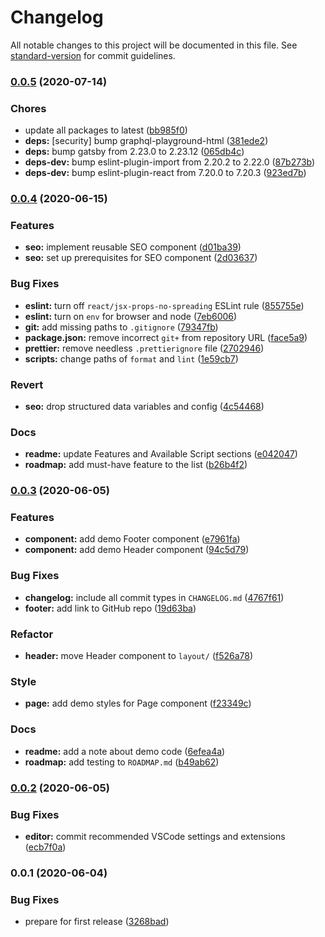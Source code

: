 # Changelog

All notable changes to this project will be documented in this file. See [standard-version](https://github.com/conventional-changelog/standard-version) for commit guidelines.

### [0.0.5](https://github.com/MK-IT/gatsby-starter-essentials/compare/v0.0.4...v0.0.5) (2020-07-14)


### Chores

* update all packages to latest ([bb985f0](https://github.com/MK-IT/gatsby-starter-essentials/commit/bb985f01b07973efea278b133f5beab687001360))
* **deps:** [security] bump graphql-playground-html ([381ede2](https://github.com/MK-IT/gatsby-starter-essentials/commit/381ede2a56edf6d80c44424a5c1d6ef48d13236f))
* **deps:** bump gatsby from 2.23.0 to 2.23.12 ([065db4c](https://github.com/MK-IT/gatsby-starter-essentials/commit/065db4c9b1b7d15a42f556c50d125e947fe3a2d6))
* **deps-dev:** bump eslint-plugin-import from 2.20.2 to 2.22.0 ([87b273b](https://github.com/MK-IT/gatsby-starter-essentials/commit/87b273b9aef1cc15c3ea4af0613f3e99a0910c42))
* **deps-dev:** bump eslint-plugin-react from 7.20.0 to 7.20.3 ([923ed7b](https://github.com/MK-IT/gatsby-starter-essentials/commit/923ed7b6cdc6fc373126b032cba22ec64c287370))

### [0.0.4](https://github.com/MK-IT/gatsby-starter-essentials/compare/v0.0.3...v0.0.4) (2020-06-15)


### Features

* **seo:** implement reusable SEO component ([d01ba39](https://github.com/MK-IT/gatsby-starter-essentials/commit/d01ba3945dfa323dc264ff13af870464b5a26866))
* **seo:** set up prerequisites for SEO component ([2d03637](https://github.com/MK-IT/gatsby-starter-essentials/commit/2d03637f44b964701e17ccb0be7f4190ea1d0679))


### Bug Fixes

* **eslint:** turn off `react/jsx-props-no-spreading` ESLint rule ([855755e](https://github.com/MK-IT/gatsby-starter-essentials/commit/855755e7d4ce9762438a7be473f60b4c8261620d))
* **eslint:** turn on `env` for browser and node ([7eb6006](https://github.com/MK-IT/gatsby-starter-essentials/commit/7eb6006a17ac578dbe2b3832b0a49b1db1e1d7ed))
* **git:** add missing paths to `.gitignore` ([79347fb](https://github.com/MK-IT/gatsby-starter-essentials/commit/79347fb7e4a4df1c396e1973c8271821cf69ca0f))
* **package.json:** remove incorrect `git+` from repository URL ([face5a9](https://github.com/MK-IT/gatsby-starter-essentials/commit/face5a97dc2c44b53eacf838dcfae4b2993a097d))
* **prettier:** remove needless `.prettierignore` file ([2702946](https://github.com/MK-IT/gatsby-starter-essentials/commit/2702946083aa3ae700ddd853e99f2287313253ab))
* **scripts:** change paths of `format` and `lint` ([1e59cb7](https://github.com/MK-IT/gatsby-starter-essentials/commit/1e59cb7a72c69dde4547ad59de09259253c93b0e))


### Revert

* **seo:** drop structured data variables and config ([4c54468](https://github.com/MK-IT/gatsby-starter-essentials/commit/4c54468c901dd317680325f42d99f013c2bc4a44))


### Docs

* **readme:** update Features and Available Script sections ([e042047](https://github.com/MK-IT/gatsby-starter-essentials/commit/e042047977bf0378b3e404bd538e08613e8aefa9))
* **roadmap:** add must-have feature to the list ([b26b4f2](https://github.com/MK-IT/gatsby-starter-essentials/commit/b26b4f24862c190a9a2c9ac4d76189355f2ed2ab))

### [0.0.3](https://github.com/MK-IT/gatsby-starter-essentials/compare/v0.0.2...v0.0.3) (2020-06-05)


### Features

* **component:** add demo Footer component ([e7961fa](https://github.com/MK-IT/gatsby-starter-essentials/commit/e7961fa83d481065ab3facd32c82141a28a6f426))
* **component:** add demo Header component ([94c5d79](https://github.com/MK-IT/gatsby-starter-essentials/commit/94c5d79a4a200ae4a67aa30749c878935fb66d9e))


### Bug Fixes

* **changelog:** include all commit types in `CHANGELOG.md` ([4767f61](https://github.com/MK-IT/gatsby-starter-essentials/commit/4767f6194efecaec2ab20301df0103d24af6dd34))
* **footer:** add link to GitHub repo ([19d63ba](https://github.com/MK-IT/gatsby-starter-essentials/commit/19d63baebabdf547a29e95404bb32db80734a049))


### Refactor

* **header:** move Header component to `layout/` ([f526a78](https://github.com/MK-IT/gatsby-starter-essentials/commit/f526a783747de9c7a26d23211ec641c01a0c1ba0))


### Style

* **page:** add demo styles for Page component ([f23349c](https://github.com/MK-IT/gatsby-starter-essentials/commit/f23349cca42444ce397cd439fd40d3dba858e672))


### Docs

* **readme:** add a note about demo code ([6efea4a](https://github.com/MK-IT/gatsby-starter-essentials/commit/6efea4abe6a63f5918b6369f9d6e241107b274d5))
* **roadmap:** add testing to `ROADMAP.md` ([b49ab62](https://github.com/MK-IT/gatsby-starter-essentials/commit/b49ab622787753906773acc9cbfb85d46dbcc6c2))

### [0.0.2](https://github.com/MK-IT/gatsby-starter-essentials/compare/v0.0.1...v0.0.2) (2020-06-05)


### Bug Fixes

* **editor:** commit recommended VSCode settings and extensions ([ecb7f0a](https://github.com/MK-IT/gatsby-starter-essentials/commit/ecb7f0ae549876154fdd30f0f1f10e2b33deb424))

### 0.0.1 (2020-06-04)


### Bug Fixes

* prepare for first release ([3268bad](https://github.com/MK-IT/gatsby-starter-essentials/commit/3268bad60d78f9101a6d363922bc9f0f07835d57))
